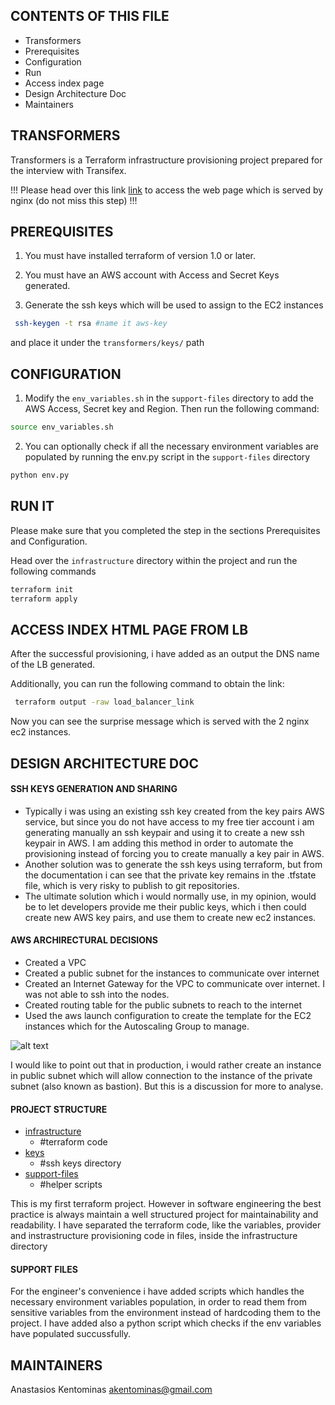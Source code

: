 CONTENTS OF THIS FILE
---------------------

 * Transformers
 * Prerequisites
 * Configuration
 * Run
 * Access index page
 * Design Architecture Doc
 * Maintainers

TRANSFORMERS
------

Transformers is a Terraform infrastructure provisioning project prepared for the interview with Transifex.

!!! Please head over this link [link](http://transifex-lb-1613401857.eu-central-1.elb.amazonaws.com/) to access the web page which is served by nginx (do not miss this step) !!!

PREREQUISITES
-------------

1. You must have installed terraform of version 1.0 or later.

2. You must have an AWS account with Access and Secret Keys generated.

3. Generate the ssh keys which will be used to assign to the EC2 instances
```bash
 ssh-keygen -t rsa #name it aws-key
```
and place it under the `transformers/keys/` path


CONFIGURATION
-------------

1. Modify the `env_variables.sh` in the `support-files` directory to add the AWS Access, Secret key and Region. Then run the following command:
```bash
source env_variables.sh
```

2. You can optionally check if all the necessary environment variables are populated by running the env.py script in the `support-files` directory
```bash
python env.py
```


RUN IT
------

Please make sure that you completed the step in the sections Prerequisites and Configuration.

Head over the `infrastructure` directory within the project and run the following commands

```bash
terraform init
terraform apply
```


ACCESS INDEX HTML PAGE FROM LB
------------------------------

After the successful provisioning, i have added as an output the DNS name of the LB generated.

Additionally, you can run the following command to obtain the link:
```bash
 terraform output -raw load_balancer_link
```

Now you can see the surprise message which is served with the 2 nginx ec2 instances.

DESIGN ARCHITECTURE DOC
-----------------------

#### SSH KEYS GENERATION AND SHARING

* Typically i was using an existing ssh key created from the key pairs AWS service, but since you do not have access to my free tier account i am generating manually an ssh keypair and using it to create a new ssh keypair in AWS. I am adding this method in order to automate the provisioning instead of forcing you to create manually a key pair in AWS.
* Another solution was to generate the ssh keys using terraform, but from the documentation i can see that the private key remains in the .tfstate file, which is very risky to publish to git repositories.
* The ultimate solution which i would normally use, in my opinion, would be to let developers provide me their public keys, which i then could create new AWS key pairs, and use them to create new ec2 instances.

#### AWS ARCHIRECTURAL DECISIONS

* Created a VPC
* Created a public subnet for the instances to communicate over internet
* Created an Internet Gateway for the VPC to communicate over internet. I was not able to ssh into the nodes.
* Created routing table for the public subnets to reach to the internet
* Used the aws launch configuration to create the template for the EC2 instances which for the Autoscaling Group to manage.


![alt text](http://akentominas.com/wp-content/uploads/2022/09/Screenshot_50.png)

I would like to point out that in production, i would rather create an instance in public subnet which will allow connection to the instance of the private subnet (also known as bastion). But this is a discussion for more to analyse.

#### PROJECT STRUCTURE


 * [infrastructure](./infrastructure)
   * #terraform code
 * [keys](./keys)
   * #ssh keys directory
 * [support-files](./support-files)
   * #helper scripts


This is my first terraform project. However in software engineering the best practice is always maintain a well structured project for maintainability and readability.
I have separated the terraform code, like the variables, provider and instrastructure provisioning code in files, inside the infrastructure directory 

#### SUPPORT FILES

For the engineer's convenience i have added scripts which handles the necessary environment variables population, in order to read them from sensitive variables from the environment instead of hardcoding them to the project.
I have added also a python script which checks if the env variables have populated succussfully. 

MAINTAINERS
-----------

Anastasios Kentominas <akentominas@gmail.com>
